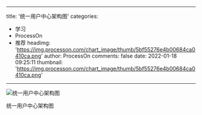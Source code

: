 
---
title: '统一用户中心架构图'
categories: 
 - 学习
 - ProcessOn
 - 推荐
headimg: 'https://img.processon.com/chart_image/thumb/5bf55276e4b00684ca0410ca.png'
author: ProcessOn
comments: false
date: 2022-01-18 09:25:11
thumbnail: 'https://img.processon.com/chart_image/thumb/5bf55276e4b00684ca0410ca.png'
---

<div>   
<img class="thumb" alt="统一用户中心架构图" src="https://img.processon.com/chart_image/thumb/5bf55276e4b00684ca0410ca.png" referrerpolicy="no-referrer">
<p>统一用户中心架构图</p>  
</div>
            